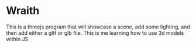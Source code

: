 # Wraith
This is a threejs program that will showcase a scene, add some lighting, and then add either a gltf or glb file. This is me learning how to use 3d models within JS. 
